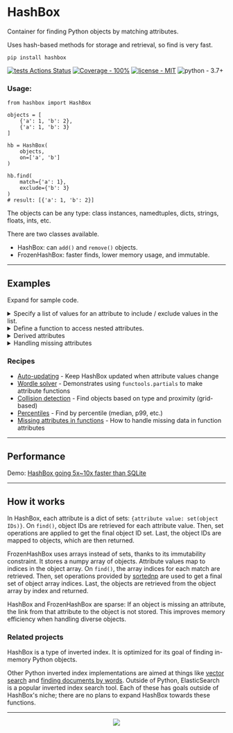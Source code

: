 # HashBox

Container for finding Python objects by matching attributes. 

Uses hash-based methods for storage and retrieval, so find is very fast.

```
pip install hashbox
```


[![tests Actions Status](https://github.com/manimino/hashbox/workflows/tests/badge.svg)](https://github.com/manimino/hashbox/actions)
[![Coverage - 100%](https://img.shields.io/static/v1?label=Coverage&message=100%&color=2ea44f)](test/cov.txt)
[![license - MIT](https://img.shields.io/static/v1?label=license&message=MIT&color=2ea44f)](/LICENSE)
![python - 3.7+](https://img.shields.io/static/v1?label=python&message=3.7%2B&color=2ea44f)


### Usage:

```
from hashbox import HashBox

objects = [
    {'a': 1, 'b': 2}, 
    {'a': 1, 'b': 3}
]

hb = HashBox(
    objects,
    on=['a', 'b']
)

hb.find(
    match={'a': 1}, 
    exclude={'b': 3}
)  
# result: [{'a': 1, 'b': 2}]
```

The objects can be any type: class instances, namedtuples, dicts, strings, floats, ints, etc.

There are two classes available.
 - HashBox: can `add()` and `remove()` objects.
 - FrozenHashBox: faster finds, lower memory usage, and immutable.

____

## Examples

Expand for sample code.

<details>
<summary>Specify a list of values for an attribute to include / exclude values in the list.</summary>
<br>


```
from hashbox import HashBox

objects = [
    {'order': 1, 'size': 'regular', 'topping': 'smothered'}, 
    {'order': 2, 'size': 'regular', 'topping': 'diced'}, 
    {'order': 3, 'size': 'large', 'topping': 'covered'},
    {'order': 4, 'size': 'triple', 'topping': 'chunked'}
]

hb = HashBox(objects, on=['size', 'topping'])

hb.find(
    match={'size': ['regular', 'large']},  # match anything with size in ['regular', 'large'] 
    exclude={'topping': 'diced'}           # exclude where topping is 'diced'
)  # result: orders 1 and 3

hb.find(
    match={},                               # match all objects
    exclude={'size': ['regular', 'large']}  # where size is not in ['regular', 'large']
)  # result: order 4

```
</details>

<details>
<summary>Define a function to access nested attributes.</summary>


```
from hashbox import HashBox

class Order:
    def __init__(self, num, size, toppings):
        self.num = num
        self.size = size
        self.toppings = toppings
        
    def __repr__(self):
        return f"order: {self.num}, size: '{self.size}', toppings: {self.toppings}"
    
objects = [
    Order(1, 'regular', ['scattered', 'smothered', 'covered']),
    Order(2, 'large', ['scattered', 'covered', 'peppered']),
    Order(3, 'large', ['scattered', 'diced', 'chunked']),
    Order(4, 'triple', ['all the way']),
]

def has_cheese(obj):
    return 'covered' in obj.toppings or 'all the way' in obj.toppings

hb = HashBox(objects, ['size', has_cheese])

# returns orders 1, 2 and 4
hb.find({has_cheese: True})  
```
</details>


<details>
<summary>Derived attributes</summary>
<br />
Find-by-function is very powerful. Here we find string objects with certain characteristics.

```
from hashbox import FrozenHashBox

objects = ['mushrooms', 'peppers', 'onions']

def o_count(obj):
    return obj.count('o')

f = FrozenHashBox(objects, [o_count, len])
f.find({len: 6})       # returns ['onions']
f.find({o_count: 2})   # returns ['mushrooms', 'onions']
```
</details>


<details>
<summary>Handling missing attributes</summary>

</details>

### Recipes
 
 - [Auto-updating](https://github.com/manimino/hashbox/blob/main/examples/update.py) - Keep HashBox updated when attribute values change
 - [Wordle solver](https://github.com/manimino/hashbox/blob/main/examples/wordle.ipynb) - Demonstrates using `functools.partials` to make attribute functions
 - [Collision detection](https://github.com/manimino/hashbox/blob/main/examples/collision.py) - Find objects based on type and proximity (grid-based)
 - [Percentiles](https://github.com/manimino/hashbox/blob/main/examples/percentile.py) - Find by percentile (median, p99, etc.)
 - [Missing attributes in functions](https://github.com/manimino/hashbox/blob/main/examples/missing_function.py) - How to handle missing data in function attributes

____

## Performance

Demo: [HashBox going 5x~10x faster than SQLite](https://github.com/manimino/hashbox/blob/main/examples/perf_demo.ipynb)

____

## How it works

In HashBox, each attribute is a dict of sets: `{attribute value: set(object IDs)}`. 
On `find()`, object IDs are retrieved for each attribute value. Then, set operations are applied to get the final
object ID set. Last, the object IDs are mapped to objects, which are then returned.

FrozenHashBox uses arrays instead of sets, thanks to its immutability constraint. It stores a numpy array 
of objects. Attribute values map to indices in the object array. On `find()`, the array indices for each match are 
retrieved. Then, set operations provided by [sortednp](https://pypi.org/project/sortednp/) are used to get a 
final set of object array indices. Last, the objects are retrieved from the object array by index and returned.

HashBox and FrozenHashBox are sparse: If an object is missing an attribute, the link from that attribute to the object
is not stored. This improves memory efficiency when handling diverse objects.

### Related projects

HashBox is a type of inverted index. It is optimized for its goal of finding in-memory Python objects.

Other Python inverted index implementations are aimed at things like [vector search](https://pypi.org/project/rii/) and
[finding documents by words](https://pypi.org/project/nltk/). Outside of Python, ElasticSearch is a popular inverted
index search tool. Each of these has goals outside of HashBox's niche; there are no plans to expand HashBox towards
these functions.

____

<div align="center">
  <img src="https://github.com/manimino/hashbox/blob/add_logo/img/hashbox-logo.png"><br>
</div>
